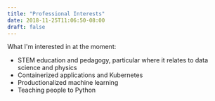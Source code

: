 ```yaml
---
title: "Professional Interests"
date: 2018-11-25T11:06:50-08:00
draft: false
---
```


What I'm interested in at the moment:

- STEM education and pedagogy, particular where it relates to data science and physics
- Containerized applications and Kubernetes
- Productionalized machine learning
- Teaching people to Python